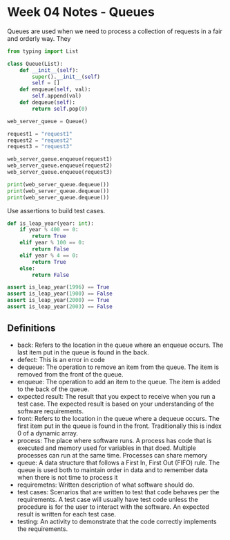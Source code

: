 # Week 04 Notes - Queues

Queues are used when we need to process a collection of requests in a fair and orderly way.
They

```python
from typing import List

class Queue(List):
	def __init__(self):
		super().__init__(self)
		self = []
	def enqueue(self, val):
		self.append(val)
	def dequeue(self):
		return self.pop(0)

web_server_queue = Queue()

request1 = "request1"
request2 = "request2"
request3 = "request3"

web_server_queue.enqueue(request1)
web_server_queue.enqueue(request2)
web_server_queue.enqueue(request3)

print(web_server_queue.dequeue())
print(web_server_queue.dequeue())
print(web_server_queue.dequeue())
```

Use assertions to build test cases.

```python
def is_leap_year(year: int):
	if year % 400 == 0:
		return True
	elif year % 100 == 0:
		return False
	elif year % 4 == 0:
		return True
	else:
		return False

assert is_leap_year(1996) == True
assert is_leap_year(1900) == False
assert is_leap_year(2000) == True
assert is_leap_year(2003) == False
```

## Definitions

- back: Refers to the location in the queue where an enqueue occurs. The last item put in the queue is found in the back.
- defect: This is an error in code
- dequeue: The operation to remove an item from the queue. The item is removed from the front of the queue.
- enqueue: The operation to add an item to the queue. The item is added to the back of the queue.
- expected result: The result that you expect to receive when you run a test case. The expected result is based on your understanding of the software requirements.
- front: Refers to the location in the queue where a dequeue occurs. The first item put in the queue is found in the front. Traditionally this is index 0 of a dynamic array.
- process: The place where software runs. A process has code that is executed and memory used for variables in that doed. Multiple processes can run at the same time. Processes can share memory
- queue: A data structure that follows a First In, First Out (FIFO) rule. The queue is used both to maintain order in data and to remember data when there is not time to process it
- requiremetns: Written description of what software should do.
- test cases: Scenarios that are written to test that code behaves per the requirements. A test case will usually have test code unless the procedure is for the user to interact with the software. An expected result is written for each test case.
- testing: An activity to demonstrate that the code correctly implements the requirements.
